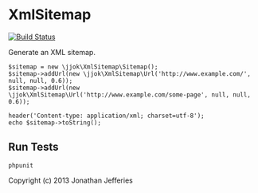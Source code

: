 XmlSitemap
==========

[![Build Status](https://travis-ci.org/jjok/XmlSitemap.png)](https://travis-ci.org/jjok/XmlSitemap)

Generate an XML sitemap.

	$sitemap = new \jjok\XmlSitemap\Sitemap();
	$sitemap->addUrl(new \jjok\XmlSitemap\Url('http://www.example.com/', null, null, 0.6));
	$sitemap->addUrl(new \jjok\XmlSitemap\Url('http://www.example.com/some-page', null, null, 0.6));

	header('Content-type: application/xml; charset=utf-8');
	echo $sitemap->toString();


Run Tests
---------

	phpunit


Copyright (c) 2013 Jonathan Jefferies